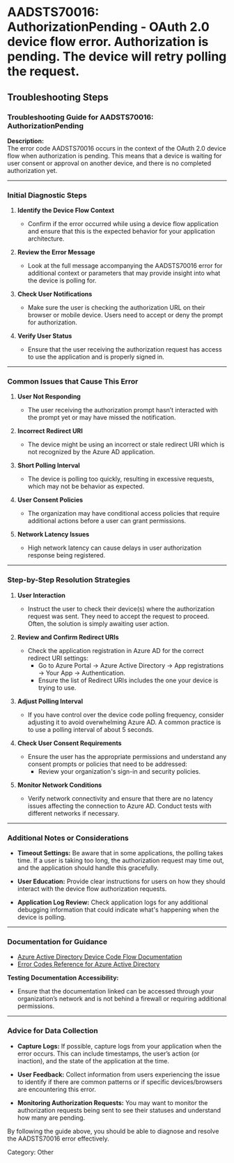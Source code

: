 # AADSTS70016: AuthorizationPending - OAuth 2.0 device flow error. Authorization is pending. The device will retry polling the request.


## Troubleshooting Steps
### Troubleshooting Guide for AADSTS70016: AuthorizationPending

**Description:**  
The error code AADSTS70016 occurs in the context of the OAuth 2.0 device flow when authorization is pending. This means that a device is waiting for user consent or approval on another device, and there is no completed authorization yet.

---

### Initial Diagnostic Steps

1. **Identify the Device Flow Context**
   - Confirm if the error occurred while using a device flow application and ensure that this is the expected behavior for your application architecture.

2. **Review the Error Message**
   - Look at the full message accompanying the AADSTS70016 error for additional context or parameters that may provide insight into what the device is polling for.

3. **Check User Notifications**
   - Make sure the user is checking the authorization URL on their browser or mobile device. Users need to accept or deny the prompt for authorization.

4. **Verify User Status**
   - Ensure that the user receiving the authorization request has access to use the application and is properly signed in.

---

### Common Issues that Cause This Error

1. **User Not Responding**
   - The user receiving the authorization prompt hasn’t interacted with the prompt yet or may have missed the notification.

2. **Incorrect Redirect URI**
   - The device might be using an incorrect or stale redirect URI which is not recognized by the Azure AD application.

3. **Short Polling Interval**
   - The device is polling too quickly, resulting in excessive requests, which may not be behavior as expected.

4. **User Consent Policies**
   - The organization may have conditional access policies that require additional actions before a user can grant permissions.

5. **Network Latency Issues**
   - High network latency can cause delays in user authorization response being registered.

---

### Step-by-Step Resolution Strategies

1. **User Interaction**
   - Instruct the user to check their device(s) where the authorization request was sent. They need to accept the request to proceed. Often, the solution is simply awaiting user action.

2. **Review and Confirm Redirect URIs**
   - Check the application registration in Azure AD for the correct redirect URI settings:
     - Go to Azure Portal → Azure Active Directory → App registrations → Your App → Authentication.
     - Ensure the list of Redirect URIs includes the one your device is trying to use.

3. **Adjust Polling Interval**
   - If you have control over the device code polling frequency, consider adjusting it to avoid overwhelming Azure AD. A common practice is to use a polling interval of about 5 seconds.

4. **Check User Consent Requirements**
   - Ensure the user has the appropriate permissions and understand any consent prompts or policies that need to be addressed:
     - Review your organization's sign-in and security policies.

5. **Monitor Network Conditions**
   - Verify network connectivity and ensure that there are no latency issues affecting the connection to Azure AD. Conduct tests with different networks if necessary.

---

### Additional Notes or Considerations

- **Timeout Settings:** Be aware that in some applications, the polling takes time. If a user is taking too long, the authorization request may time out, and the application should handle this gracefully.

- **User Education:** Provide clear instructions for users on how they should interact with the device flow authorization requests. 

- **Application Log Review:** Check application logs for any additional debugging information that could indicate what's happening when the device is polling.

---

### Documentation for Guidance

- [Azure Active Directory Device Code Flow Documentation](https://docs.microsoft.com/en-us/azure/active-directory/develop/v2-oauth-device-code)
- [Error Codes Reference for Azure Active Directory](https://docs.microsoft.com/en-us/azure/active-directory/develop/reference-aad-error-codes)

**Testing Documentation Accessibility:**
- Ensure that the documentation linked can be accessed through your organization’s network and is not behind a firewall or requiring additional permissions.

---

### Advice for Data Collection

- **Capture Logs:** If possible, capture logs from your application when the error occurs. This can include timestamps, the user’s action (or inaction), and the state of the application at the time.
  
- **User Feedback:** Collect information from users experiencing the issue to identify if there are common patterns or if specific devices/browsers are encountering this error.

- **Monitoring Authorization Requests:** You may want to monitor the authorization requests being sent to see their statuses and understand how many are pending.

By following the guide above, you should be able to diagnose and resolve the AADSTS70016 error effectively.

Category: Other